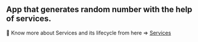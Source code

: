 ## App that generates random number with the help of services.

💠 Know more about Services and its lifecycle from here =>  [Services](https://developer.android.com/reference/android/app/Service)
